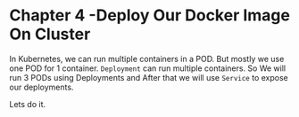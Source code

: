 Chapter 4 -Deploy Our Docker Image On Cluster
=============================================

In Kubernetes, we can run multiple containers in a POD. But mostly we use one POD for 1 container.
`Deployment` can run multiple containers. So We will run 3 PODs using Deployments and After that we will use `Service` to expose our deployments.

Lets do it.


